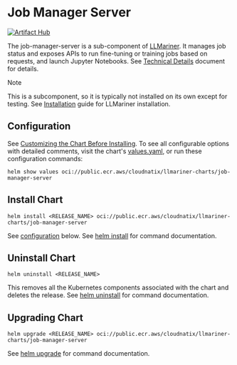 # Job Manager Server

[![Artifact Hub](https://img.shields.io/endpoint?url=https://artifacthub.io/badge/repository/job-manager-server)](https://artifacthub.io/packages/search?repo=job-manager-server)

The job-manager-server is a sub-component of [LLMariner](https://github.com/llmariner/llmariner). It manages job status and exposes APIs to run fine-tuning or training jobs based on requests, and launch Jupyter Notebooks. See [Technical Details](https://llmariner.ai/docs/dev/architecture/) document for details.

> [!NOTE]
> This is a subcomponent, so it is typically not installed on its own except for testing. See [Installation](https://llmariner.ai/docs/setup/install/) guide for LLMariner installation.

## Configuration

See [Customizing the Chart Before Installing](https://helm.sh/docs/intro/using_helm/#customizing-the-chart-before-installing). To see all configurable options with detailed comments, visit the chart's [values.yaml](./values.yaml), or run these configuration commands:

```console
helm show values oci://public.ecr.aws/cloudnatix/llmariner-charts/job-manager-server
```

## Install Chart

```console
helm install <RELEASE_NAME> oci://public.ecr.aws/cloudnatix/llmariner-charts/job-manager-server
```

See [configuration](#configuration) below.
See [helm install](https://helm.sh/docs/helm/helm_install/) for command documentation.

## Uninstall Chart

```console
helm uninstall <RELEASE_NAME>
```

This removes all the Kubernetes components associated with the chart and deletes the release.
See [helm uninstall](https://helm.sh/docs/helm/helm_uninstall/) for command documentation.

## Upgrading Chart

```console
helm upgrade <RELEASE_NAME> oci://public.ecr.aws/cloudnatix/llmariner-charts/job-manager-server
```

See [helm upgrade](https://helm.sh/docs/helm/helm_upgrade/) for command documentation.
